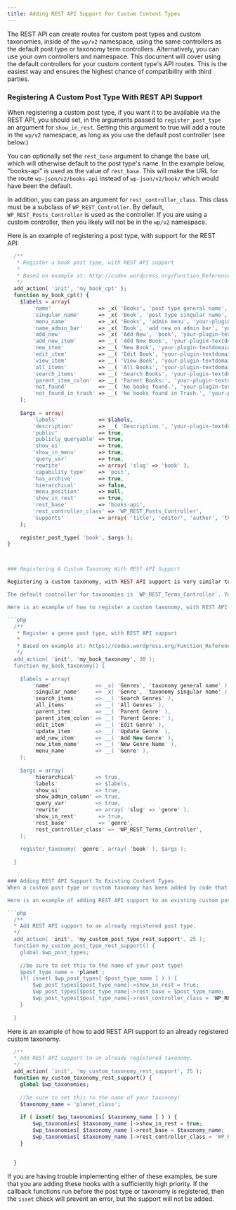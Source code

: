```yaml
---
title: Adding REST API Support For Custom Content Types
---
```


The REST API can create routes for custom post types and custom taxonomies, inside of the `wp/v2` namespace, using the same controllers as the default post type or taxonomy term controllers. Alternatively, you can use your own controllers and namespace. This document will cover using the default controllers for your custom content type's API routes. This is the easiest way and ensures the highest chance of compatibility with third parties.

### Registering A Custom Post Type With REST API Support
When registering a custom post type, if you want it to be available via the REST API, you should set, in the arguments passed to `register_post_type` an argument for `show_in_rest`. Setting this argument to true will add a route in the `wp/v2` namespace, as long as you use the default post controller (see below.)

You can optionally set the `rest_base` argument to change the base url, which will otherwise default to the post type's name.  In the example below, "books-api" is used as the value of `rest_base`. This will make the URL for the route `wp-json/v2/books-api` instead of `wp-json/v2/book/` which would have been the default.

In addition, you can pass an argument for `rest_controller_class`. This class must be a subclass of `WP_REST_Controller`. By default, `WP_REST_Posts_Controller` is used as the controller. If you are using a custom controller, then you likely will not be in the `wp/v2` namespace.

Here is an example of registering a post type, with support for the REST API:

```php
  /**
   * Register a book post type, with REST API support
   *
   * Based on example at: http://codex.wordpress.org/Function_Reference/register_post_type
   */
  add_action( 'init', 'my_book_cpt' );
  function my_book_cpt() {
  	$labels = array(
  		'name'               => _x( 'Books', 'post type general name', 'your-plugin-textdomain' ),
  		'singular_name'      => _x( 'Book', 'post type singular name', 'your-plugin-textdomain' ),
  		'menu_name'          => _x( 'Books', 'admin menu', 'your-plugin-textdomain' ),
  		'name_admin_bar'     => _x( 'Book', 'add new on admin bar', 'your-plugin-textdomain' ),
  		'add_new'            => _x( 'Add New', 'book', 'your-plugin-textdomain' ),
  		'add_new_item'       => __( 'Add New Book', 'your-plugin-textdomain' ),
  		'new_item'           => __( 'New Book', 'your-plugin-textdomain' ),
  		'edit_item'          => __( 'Edit Book', 'your-plugin-textdomain' ),
  		'view_item'          => __( 'View Book', 'your-plugin-textdomain' ),
  		'all_items'          => __( 'All Books', 'your-plugin-textdomain' ),
  		'search_items'       => __( 'Search Books', 'your-plugin-textdomain' ),
  		'parent_item_colon'  => __( 'Parent Books:', 'your-plugin-textdomain' ),
  		'not_found'          => __( 'No books found.', 'your-plugin-textdomain' ),
  		'not_found_in_trash' => __( 'No books found in Trash.', 'your-plugin-textdomain' )
  	);
  
  	$args = array(
  		'labels'             => $labels,
  		'description'        => __( 'Description.', 'your-plugin-textdomain' ),
  		'public'             => true,
  		'publicly_queryable' => true,
  		'show_ui'            => true,
  		'show_in_menu'       => true,
  		'query_var'          => true,
  		'rewrite'            => array( 'slug' => 'book' ),
  		'capability_type'    => 'post',
  		'has_archive'        => true,
  		'hierarchical'       => false,
  		'menu_position'      => null,
  		'show_in_rest'       => true,
  		'rest_base'          => 'books-api',
  		'rest_controller_class' => 'WP_REST_Posts_Controller',
  		'supports'           => array( 'title', 'editor', 'author', 'thumbnail', 'excerpt', 'comments' )
  	);
  
  	register_post_type( 'book', $args );
}



### Registering A Custom Taxonomy With REST API Support

Registering a custom taxonomy, with REST API support is very similar to registering a custom post type, with REST API support. In the arguments passed to `register_taxonomy` you must pass `show_in_rest` and set it to true. You may optionally pass `rest_base` to change the base url for the taxonomy's routes.

The default controller for taxonomies is `WP_REST_Terms_Controller`. You may modify this with the `rest_controller_class` if you choose to use a custom controller.

Here is an example of how to register a custom taxonomy, with REST API support:

```php
  /**
   * Register a genre post type, with REST API support
   *
   * Based on example at: https://codex.wordpress.org/Function_Reference/register_taxonomy
   */
  add_action( 'init', 'my_book_taxonomy', 30 );
  function my_book_taxonomy() {
  
  	$labels = array(
  		'name'              => _x( 'Genres', 'taxonomy general name' ),
  		'singular_name'     => _x( 'Genre', 'taxonomy singular name' ),
  		'search_items'      => __( 'Search Genres' ),
  		'all_items'         => __( 'All Genres' ),
  		'parent_item'       => __( 'Parent Genre' ),
  		'parent_item_colon' => __( 'Parent Genre:' ),
  		'edit_item'         => __( 'Edit Genre' ),
  		'update_item'       => __( 'Update Genre' ),
  		'add_new_item'      => __( 'Add New Genre' ),
  		'new_item_name'     => __( 'New Genre Name' ),
  		'menu_name'         => __( 'Genre' ),
  	);
  
  	$args = array(
  		'hierarchical'      => true,
  		'labels'            => $labels,
  		'show_ui'           => true,
  		'show_admin_column' => true,
  		'query_var'         => true,
  		'rewrite'           => array( 'slug' => 'genre' ),
  		'show_in_rest'       => true,
  		'rest_base'          => 'genre',
  		'rest_controller_class' => 'WP_REST_Terms_Controller',
  	);
  
  	register_taxonomy( 'genre', array( 'book' ), $args );
  
  }


### Adding REST API Support To Existing Content Types
When a custom post type or custom taxonomy has been added by code that you do not control, for example a theme or plugin you are using, you will need to add REST API support, after it is registered. The arguments are the same as in the previous examples, but need to be added to the global `$wp_post_types` and `$wp_taxonomies` arrays.

Here is an example of adding REST API support to an existing custom post type:

```php
  /**
  * Add REST API support to an already registered post type.
  */
  add_action( 'init', 'my_custom_post_type_rest_support', 25 );
  function my_custom_post_type_rest_support() {
  	global $wp_post_types;
  
  	//be sure to set this to the name of your post type!
  	$post_type_name = 'planet';
  	if( isset( $wp_post_types[ $post_type_name ] ) ) {
  		$wp_post_types[$post_type_name]->show_in_rest = true;
  		$wp_post_types[$post_type_name]->rest_base = $post_type_name;
  		$wp_post_types[$post_type_name]->rest_controller_class = 'WP_REST_Posts_Controller';
  	}
  
  }
```

Here is an example of how to add REST API support to an already registered custom taxonomy.

```php
  /**
  * Add REST API support to an already registered taxonomy.
  */
  add_action( 'init', 'my_custom_taxonomy_rest_support', 25 );
  function my_custom_taxonomy_rest_support() {
  	global $wp_taxonomies;
  
  	//be sure to set this to the name of your taxonomy!
  	$taxonomy_name = 'planet_class';
  
  	if ( isset( $wp_taxonomies[ $taxonomy_name ] ) ) {
  		$wp_taxonomies[ $taxonomy_name ]->show_in_rest = true;
  		$wp_taxonomies[ $taxonomy_name ]->rest_base = $taxonomy_name;
  		$wp_taxonomies[ $taxonomy_name ]->rest_controller_class = 'WP_REST_Terms_Controller';
  	}
  
  
  }
```

If you are having trouble implementing either of these examples, be sure that you are adding these hooks with a sufficiently high priority. If the callback functions run before the post type or taxonomy is registered, then the `isset` check will prevent an error, but the support will not be added.
